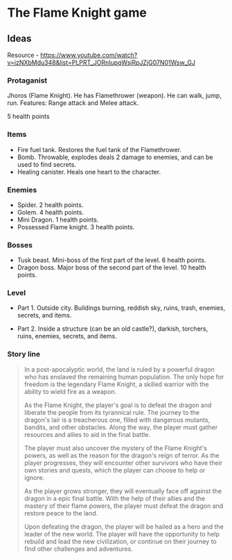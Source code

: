 # The Flame Knight game

## Ideas

Resource - https://www.youtube.com/watch?v=izNXbMdu348&list=PLPRT_JORnIupqWsjRpJZjG07N01Wsw_GJ

### Protaganist 
Jhoros (Flame Knight). He has Flamethrower (weapon). He can walk, jump, run.
Features: Range attack and Melee attack.

5 health points

### Items
- Fire fuel tank. Restores the fuel tank of the Flamethrower.
- Bomb. Throwable, explodes deals 2 damage to enemies, and can be used to find secrets.
- Healing canister. Heals one heart to the character.

### Enemies
- Spider. 2 health points.
- Golem. 4 health points.
- Mini Dragon. 1 health points.
- Possessed Flame knight. 3 health points.

### Bosses
- Tusk beast. Mini-boss of the first part of the level. 6 health points.
- Dragon boss. Major boss of the second part of the level. 10 health points.

### Level
- Part 1. Outside city. Buildings burning, reddish sky, ruins, trash, enemies, secrets, and items.

- Part 2. Inside a structure (can be an old castle?), darkish, torchers, ruins, enemies, secrets, and items.

### Story line

> In a post-apocalyptic world, the land is ruled by a powerful dragon who has enslaved the remaining human population. The only hope for freedom is the legendary Flame Knight, a skilled warrior with the ability to wield fire as a weapon.
>
> As the Flame Knight, the player's goal is to defeat the dragon and liberate the people from its tyrannical rule. The journey to the dragon's lair is a treacherous one, filled with dangerous mutants, bandits, and other obstacles. Along the way, the player must gather resources and allies to aid in the final battle.
>
> The player must also uncover the mystery of the Flame Knight's powers, as well as the reason for the dragon's reign of terror. As the player progresses, they will encounter other survivors who have their own stories and quests, which the player can choose to help or ignore.
>
> As the player grows stronger, they will eventually face off against the dragon in a epic final battle. With the help of their allies and the mastery of their flame powers, the player must defeat the dragon and restore peace to the land.
>
> Upon defeating the dragon, the player will be hailed as a hero and the leader of the new world. The player will have the opportunity to help rebuild and lead the new civilization, or continue on their journey to find other challenges and adventures.
>
